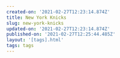 ```yaml
---
created-on: '2021-02-27T12:23:14.874Z'
title: New York Knicks
slug: new-york-knicks
updated-on: '2021-02-27T12:23:14.874Z'
published-on: '2021-02-27T12:25:44.485Z'
layout: '[tags].html'
tags: tags
---
```



